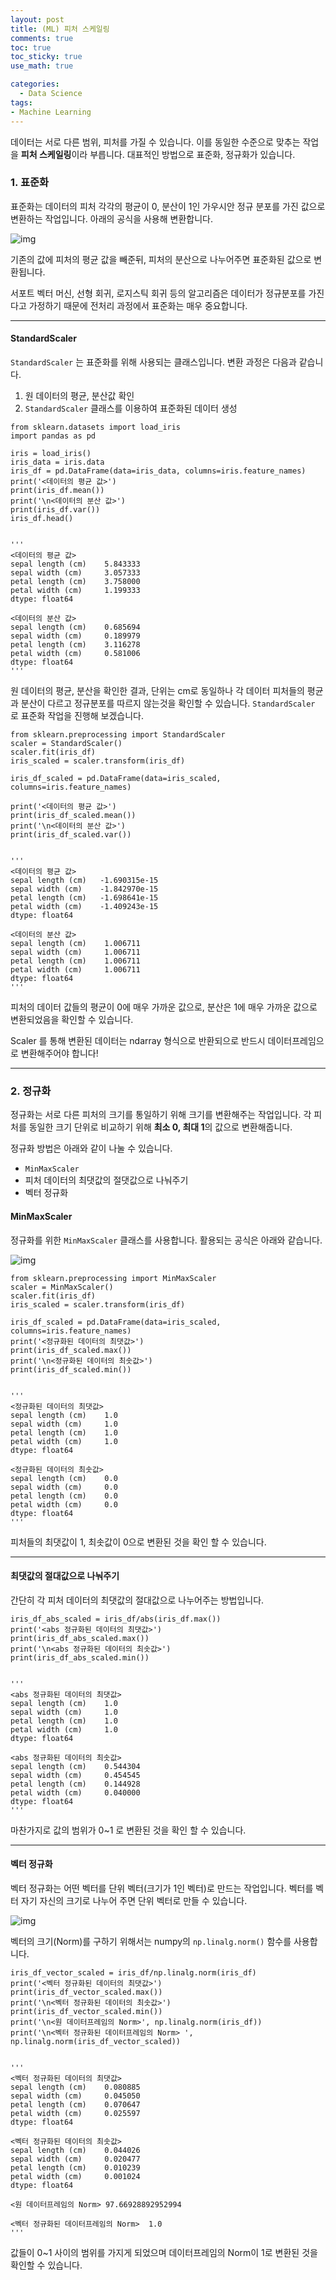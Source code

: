 ```yaml
---
layout: post
title: (ML) 피처 스케일링
comments: true
toc: true
toc_sticky: true
use_math: true

categories:
  - Data Science
tags:
- Machine Learning
---
```






데이터는 서로 다른 범위, 피처를 가질 수 있습니다. 이를 동일한 수준으로 맞추는 작업을 **피처 스케일링**이라 부릅니다. 대표적인 방법으로 표준화, 정규화가 있습니다.

### 1. 표준화

표준화는 데이터의 피처 각각의 평균이 0, 분산이 1인 가우시안 정규 분포를 가진 값으로 변환하는 작업입니다. 아래의 공식을 사용해 변환합니다.



![img](https://blog.kakaocdn.net/dn/chYdAb/btqIvDCUIdc/SPkTzOzfNU3RPZtINyS860/img.jpg)



기존의 값에 피처의 평균 값을 빼준뒤, 피처의 분산으로 나누어주면 표준화된 값으로 변환됩니다.



서포트 벡터 머신, 선형 회귀, 로지스틱 회귀 등의 알고리즘은 데이터가 정규분포를 가진다고 가정하기 때문에 전처리 과정에서 표준화는 매우 중요합니다.

------

#### **StandardScaler**

`StandardScaler` 는 표준화를 위해 사용되는 클래스입니다. 변환 과정은 다음과 같습니다.

1. 원 데이터의 평균, 분산값 확인
2. `StandardScaler` 클래스를 이용하여 표준화된 데이터 생성

```
from sklearn.datasets import load_iris
import pandas as pd

iris = load_iris()
iris_data = iris.data
iris_df = pd.DataFrame(data=iris_data, columns=iris.feature_names)
print('<데이터의 평균 값>')
print(iris_df.mean())
print('\n<데이터의 분산 값>')
print(iris_df.var())
iris_df.head()


'''
<데이터의 평균 값>
sepal length (cm)    5.843333
sepal width (cm)     3.057333
petal length (cm)    3.758000
petal width (cm)     1.199333
dtype: float64

<데이터의 분산 값>
sepal length (cm)    0.685694
sepal width (cm)     0.189979
petal length (cm)    3.116278
petal width (cm)     0.581006
dtype: float64
'''
```

원 데이터의 평균, 분산을 확인한 결과, 단위는 cm로 동일하나 각 데이터 피처들의 평균과 분산이 다르고 정규분포를 따르지 않는것을 확인할 수 있습니다. `StandardScaler` 로 표준화 작업을 진행해 보겠습니다.

```
from sklearn.preprocessing import StandardScaler
scaler = StandardScaler()
scaler.fit(iris_df)
iris_scaled = scaler.transform(iris_df)

iris_df_scaled = pd.DataFrame(data=iris_scaled, columns=iris.feature_names)

print('<데이터의 평균 값>')
print(iris_df_scaled.mean())
print('\n<데이터의 분산 값>')
print(iris_df_scaled.var())


'''
<데이터의 평균 값>
sepal length (cm)   -1.690315e-15
sepal width (cm)    -1.842970e-15
petal length (cm)   -1.698641e-15
petal width (cm)    -1.409243e-15
dtype: float64

<데이터의 분산 값>
sepal length (cm)    1.006711
sepal width (cm)     1.006711
petal length (cm)    1.006711
petal width (cm)     1.006711
dtype: float64
'''
```

피처의 데이터 값들의 평균이 0에 매우 가까운 값으로, 분산은 1에 매우 가까운 값으로 변환되었음을 확인할 수 있습니다.

Scaler 를 통해 변환된 데이터는 ndarray 형식으로 반환되으로 반드시 데이터프레임으로 변환해주어야 합니다!

------

### 2. 정규화

정규화는 서로 다른 피처의 크기를 통일하기 위해 크기를 변환해주는 작업입니다. 각 피처를 동일한 크기 단위로 비교하기 위해 **최소 0, 최대 1**의 값으로 변환해줍니다.

정규화 방법은 아래와 같이 나눌 수 있습니다.

- `MinMaxScaler`
- 피처 데이터의 최댓값의 절댓값으로 나눠주기
- 벡터 정규화

#### MinMaxScaler

정규화를 위한 `MinMaxScaler` 클래스를 사용합니다. 활용되는 공식은 아래와 같습니다.



![img](https://blog.kakaocdn.net/dn/bcKqB7/btqIs8JPkRj/MTGifL23WUzAGKAOndjoVk/img.jpg)



```
from sklearn.preprocessing import MinMaxScaler
scaler = MinMaxScaler()
scaler.fit(iris_df)
iris_scaled = scaler.transform(iris_df)

iris_df_scaled = pd.DataFrame(data=iris_scaled, columns=iris.feature_names)
print('<정규화된 데이터의 최댓값>')
print(iris_df_scaled.max())
print('\n<정규화된 데이터의 최솟값>')
print(iris_df_scaled.min())


'''
<정규화된 데이터의 최댓값>
sepal length (cm)    1.0
sepal width (cm)     1.0
petal length (cm)    1.0
petal width (cm)     1.0
dtype: float64

<정규화된 데이터의 최솟값>
sepal length (cm)    0.0
sepal width (cm)     0.0
petal length (cm)    0.0
petal width (cm)     0.0
dtype: float64
'''
```

피처들의 최댓값이 1, 최솟값이 0으로 변환된 것을 확인 할 수 있습니다.

------

#### 최댓값의 절대값으로 나눠주기

간단히 각 피처 데이터의 최댓값의 절대값으로 나누어주는 방법입니다.

```
iris_df_abs_scaled = iris_df/abs(iris_df.max())
print('<abs 정규화된 데이터의 최댓값>')
print(iris_df_abs_scaled.max())
print('\n<abs 정규화된 데이터의 최솟값>')
print(iris_df_abs_scaled.min())


'''
<abs 정규화된 데이터의 최댓값>
sepal length (cm)    1.0
sepal width (cm)     1.0
petal length (cm)    1.0
petal width (cm)     1.0
dtype: float64

<abs 정규화된 데이터의 최솟값>
sepal length (cm)    0.544304
sepal width (cm)     0.454545
petal length (cm)    0.144928
petal width (cm)     0.040000
dtype: float64
'''
```

마찬가지로 값의 범위가 0~1 로 변환된 것을 확인 할 수 있습니다.

------

#### 벡터 정규화

벡터 정규화는 어떤 벡터를 단위 벡터(크기가 1인 벡터)로 만드는 작업입니다. 벡터를 벡터 자기 자신의 크기로 나누어 주면 단위 벡터로 만들 수 있습니다.



![img](https://blog.kakaocdn.net/dn/qdKmg/btqIvEBLHsC/jbpQhWqAgcm48Y1MTe2Ebk/img.jpg)



벡터의 크기(Norm)를 구하기 위해서는 numpy의 `np.linalg.norm()` 함수를 사용합니다.

```
iris_df_vector_scaled = iris_df/np.linalg.norm(iris_df)
print('<벡터 정규화된 데이터의 최댓값>')
print(iris_df_vector_scaled.max())
print('\n<벡터 정규화된 데이터의 최솟값>')
print(iris_df_vector_scaled.min())
print('\n<원 데이터프레임의 Norm>', np.linalg.norm(iris_df))
print('\n<벡터 정규화된 데이터프레임의 Norm> ', np.linalg.norm(iris_df_vector_scaled))


'''
<벡터 정규화된 데이터의 최댓값>
sepal length (cm)    0.080885
sepal width (cm)     0.045050
petal length (cm)    0.070647
petal width (cm)     0.025597
dtype: float64

<벡터 정규화된 데이터의 최솟값>
sepal length (cm)    0.044026
sepal width (cm)     0.020477
petal length (cm)    0.010239
petal width (cm)     0.001024
dtype: float64

<원 데이터프레임의 Norm> 97.66928892952994

<벡터 정규화된 데이터프레임의 Norm>  1.0
'''
```

값들이 0~1 사이의 범위를 가지게 되었으며 데이터프레임의 Norm이 1로 변환된 것을 확인할 수 있습니다.
